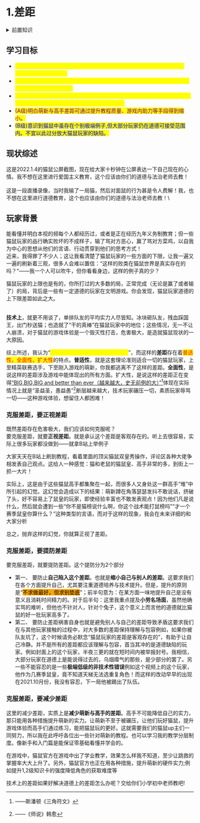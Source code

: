 # 1.差距

<details>

<summary>前置知识</summary>

序

</details>

## 学习目标

* <mark style="color:yellow;">**(S级)意识到猫鼠玩家技术、道德等方面存在巨大差距，这种差距具有普适性、全面性和扩大性。**</mark>
* <mark style="color:yellow;">**(S级)知道克服差距的首要步骤是正视差距的存在，不陷入高手堆聚产生的误解与“有手就行”的幻象。**</mark>
* <mark style="color:yellow;">**(S级)掌握克服差距的核心方法:锻炼自身，防止自身陷入差距；与他人保持理解包容，通过策划组的调整减少新老玩家差距。**</mark>
* <mark style="color:purple;">(A级)明白萌新与高手差距可通过提升教程质量、游戏内助力等手段得到缩小。</mark>
* <mark style="color:blue;">(B级)意识到猫鼠中虽存在个别极端例子,但大部分玩家仍在道德可接受范围内。不宜以此过分放大猫鼠玩家的缺陷。</mark>

## 现状综述

&#x20;   这是2022.1.4的猫鼠公屏截图，现在给大家十秒钟在公屏表达一下自己现在的心情。我不想在这里进行爱国主义教育，这个应该由你们的道德与法治老师去教！\
\
&#x20;   这是一段直播录像，当时我输了一局猫，然后对面鼠的行为甚是令人费解！我，也不想在这里进行道德教育，这个也应该由你们的道德与法治老师去教！\


## 玩家背景

&#x20;    能看懂并明白本视的频每个人都经历过，或者是正在经历九年义务制教育；但一些猫鼠玩家的品行确实败坏的不成样子，输了骂对方恶心，赢了骂对方菜鸡，以自我为中心的思想从他们的言语、行动贯穿到他们的思考方式！\
&#x20;   近来，我得罪了不少人；这让我看清楚了猫鼠玩家的一些方面的下限，让我一遍又一遍的刷新着三观，很多人会难以置信：“这样的败类在猫鼠世界是真实存在的吗？”——我一个人可以吹牛，但你看看身边，这样的例子真的少？

&#x20;   猫鼠玩家的上限也是有的，你所打过的大多数的局，正常完成（无论是赢了或者输了）的局，背后是一些有一定道德的玩家在文明游戏。你会发现，猫鼠玩家道德的上下限差距如此之大。

\
&#x20;   **技术上**，就更不用谈了，单排队友的平均实力人尽皆知。冰块砸队友，残血踩国王，出门秒送猫；也造就了“干的真棒”在猫鼠玩家中的地位；这些情况，无一不让人崩溃，对于猫鼠的游戏体验是一个毁灭性打击，危害极大，是造就猫鼠现状的一大原因。

&#x20;   综上所述，我认为“<mark style="color:yellow;">**猫鼠玩家之间的差距是客观存在的**</mark>”，而这样的**差距**存在着<mark style="color:red;">普适性，全面性，扩大性</mark>的特点。**普适性**，就是这套理论准则适合一切的猫鼠玩家，上至精英联赛选手，下至刚入游戏的萌新，你我都逃离不了这样的差距。**全面性**，是说这样的差距涉及游戏中能体现出的所有方面。扩大性，是说这样的差距正在变得[“BIG,BIG,BIG and better than ever（越来越大，史无前例的大）”](#user-content-fn-1)[^1]体现在实际情况上就是“圣益圣，愚益愚”[^2]断层越来越大，技术玩家碾压一切，素质玩家辱骂一切——这种游戏体验，想留住人都困难！

### 克服差距，要正视差距

&#x20;   既然差距存在危害极大，我们应该如何克服呢？\
&#x20;   要克服差距，就要**正视差距**。就是承认这个差距是客观存在的。听上去很容易，实际上很多玩家都没做到——就拿B站上举例子

&#x20;   大家天天在B站上刷到教程，看着里面的顶尖猫鼠双皇秀操作，评论区各种大佬争相发表自己观点。这给人一种感觉：猫和老鼠的猫鼠皇、高手非常的多，到街上一抓一大片！

&#x20;   实际上，这是由于这些猫鼠高手都集聚在一起，而很多人又身处这一群高手“堆”中所引起的幻觉。这幻觉会造成以下的结果：萌新蹲在角落瑟瑟发抖不敢说话，挤破了头，好不容易上了鼠皇的玩家，即使经验丰富也不敢发表观点！因为他们凡是说什么，然后就会遭到一些“你不是猫榜说什么啊，你这个战术能打鼠榜吗”“才一个赛季鼠皇你算什么？”这种类型的言语，而对于这样的现象，我会在未来详细的和大家分析

&#x20;   总之，抛弃这样的幻觉，你就算正视了差距。

### 克服差距，要提防差距

&#x20;   要克服差距，就要提防差距。这个提防分为2个部分

* 第一、   要防止**自己陷入这个差距**。也就是**缩小自己与别人的差距**。这要求我们在各个方面提升自己，尤其要注重道德培养与技术提升。但是，提升的原则是“<mark style="background-color:orange;">不求做最好，但求别垫底</mark>”；前半句意为：在某方面一味地提升自己是没有意义且消耗时间精力的。对于后半句：这里我重点提及**小劳名场面**，虽然他确实骂的难听，但他也不针对人，针对个兔子，这个意义上而言他的道德就比猫鼠的好一批玩家高多了。
* 第二、   要防止差距祸害自身也就是避免别人与自己的差距导致矛盾这要求我们在与其他玩家接触的过程中，对大多数的差距保持理解与包容例如，如果你被队友坑了，这个时候请务必默念“猫鼠玩家的差距是客观存在的”，有助于让自己冷静。并不是所有的差距都应该理解与包容，首当其冲的是道德缺陷的玩家。例如封面上的这个玩家，半夜三更的就在短时间内被举报封号。我相信，大部分玩家在道德上是能说得过去的，乌烟瘴气的那些，是少部分的罢了。另一些不能容忍的是一些**极端低级的非技术性错误**例如这个视频上的这个玩家，他作为几赛季鼠皇，竟不知道天梯无法选重复角色！而这样的改动早早的出现在2021.10月份，我没有容忍，下一局他被踢出了队伍。

### 克服差距，要**减少差距**

&#x20;  这里的减少差距，实质上是**减少萌新与高手的差距**。高手不可能降低自己的实力，那只能用各种措施提升萌新的实力。让萌新不至于被碾压，让他们玩好猫鼠，提升游戏体验而高手们通过练习，能把猫鼠玩的更好。这就需要我们的猫鼠up主们一同努力，所以我在此呼吁各位出一些针对萌新的教程。也可以学习我的教学分层制度。像新手和入门篇是能保证零基础看懂并学会的。

&#x20;  在游戏中，猫鼠官方在游戏中出了学业教学，效果怎么样我不知道，至少让跳救的掌握率大大上升了。另外，猫鼠官方也正在用各种措施，提升萌新的硬件实力;例如提升1,2级知识卡的强度降低角色的获取难度等

&#x20;  技术上的差距如果好解决道德上的差距怎么办呢？交给你们小学初中老师教吧!



[^1]: ——斯潘顿《三角符文》

[^2]: ——《师说》韩愈
